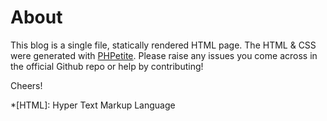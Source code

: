 # About

This blog is a single file, statically rendered HTML page. The HTML &amp; CSS were generated with [PHPetite](https://github.com/bradleytaunt/phpetite). Please raise any issues you come across in the official Github repo or help by contributing!

Cheers!

*[HTML]: Hyper Text Markup Language